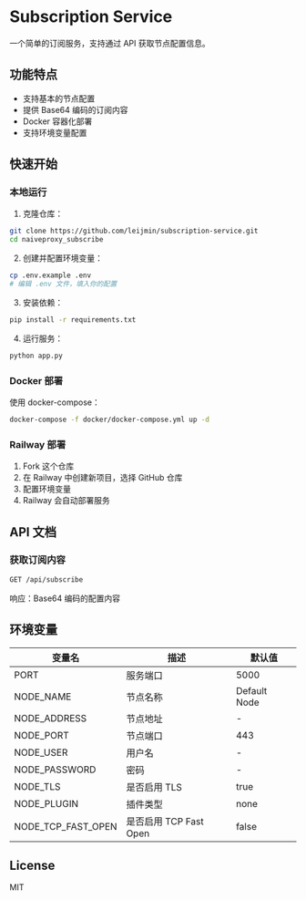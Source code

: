 # Subscription Service

一个简单的订阅服务，支持通过 API 获取节点配置信息。

## 功能特点

- 支持基本的节点配置
- 提供 Base64 编码的订阅内容
- Docker 容器化部署
- 支持环境变量配置

## 快速开始

### 本地运行

1. 克隆仓库：

```bash
git clone https://github.com/leijmin/subscription-service.git
cd naiveproxy_subscribe
```

2. 创建并配置环境变量：
```bash
cp .env.example .env
# 编辑 .env 文件，填入你的配置
```

3. 安装依赖：
```bash
pip install -r requirements.txt
```

4. 运行服务：
```bash
python app.py
```

### Docker 部署

使用 docker-compose：
```bash
docker-compose -f docker/docker-compose.yml up -d
```

### Railway 部署

1. Fork 这个仓库
2. 在 Railway 中创建新项目，选择 GitHub 仓库
3. 配置环境变量
4. Railway 会自动部署服务

## API 文档

### 获取订阅内容

```README.md
GET /api/subscribe
```

响应：Base64 编码的配置内容

## 环境变量

| 变量名 | 描述 | 默认值 |
|--------|------|--------|
| PORT | 服务端口 | 5000 |
| NODE_NAME | 节点名称 | Default Node |
| NODE_ADDRESS | 节点地址 | - |
| NODE_PORT | 节点端口 | 443 |
| NODE_USER | 用户名 | - |
| NODE_PASSWORD | 密码 | - |
| NODE_TLS | 是否启用 TLS | true |
| NODE_PLUGIN | 插件类型 | none |
| NODE_TCP_FAST_OPEN | 是否启用 TCP Fast Open | false |


## License

MIT
